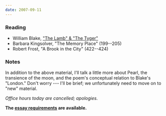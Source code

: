 ```yaml
---
date: 2007-09-11
---
```


### Reading

* William Blake, ["The Lamb" & "The Tyger"](/notes/blake-lamb-tyger)
* Barbara Kingsolver, "The Memory Place" (199--205)
* Robert Frost, "A Brook in the City" (422--424)

### Notes

In addition to the above material, I'll talk a little more about Pearl, the transience of the moon, and the poem's conceptual relation to Blake's "London." Don't worry --- I'll be brief; we unfortunately need to move on to "new" material.

*Office hours today are cancelled; apologies.*

**The [essay requirements](/was/teaching/nature-literature/essay) are available.**
